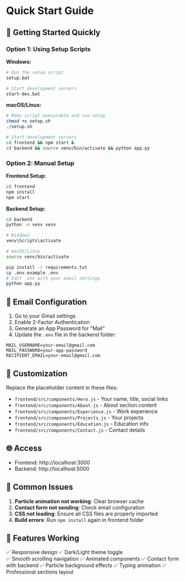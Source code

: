 # Quick Start Guide

## 🚀 Getting Started Quickly

### Option 1: Using Setup Scripts

**Windows:**
```bash
# Run the setup script
setup.bat

# Start development servers
start-dev.bat
```

**macOS/Linux:**
```bash
# Make script executable and run setup
chmod +x setup.sh
./setup.sh

# Start development servers  
cd frontend && npm start &
cd backend && source venv/bin/activate && python app.py
```

### Option 2: Manual Setup

**Frontend Setup:**
```bash
cd frontend
npm install
npm start
```

**Backend Setup:**
```bash
cd backend
python -m venv venv

# Windows
venv\Scripts\activate

# macOS/Linux  
source venv/bin/activate

pip install -r requirements.txt
cp .env.example .env
# Edit .env with your email settings
python app.py
```

## 📧 Email Configuration

1. Go to your Gmail settings
2. Enable 2-Factor Authentication
3. Generate an App Password for "Mail"
4. Update the `.env` file in the backend folder:

```env
MAIL_USERNAME=your-email@gmail.com
MAIL_PASSWORD=your-app-password
RECIPIENT_EMAIL=your-email@gmail.com
```

## 🎨 Customization

Replace the placeholder content in these files:
- `frontend/src/components/Hero.js` - Your name, title, social links
- `frontend/src/components/About.js` - About section content
- `frontend/src/components/Experience.js` - Work experience
- `frontend/src/components/Projects.js` - Your projects
- `frontend/src/components/Education.js` - Education info
- `frontend/src/components/Contact.js` - Contact details

## 🌐 Access

- Frontend: http://localhost:3000
- Backend: http://localhost:5000

## 🔧 Common Issues

1. **Particle animation not working**: Clear browser cache
2. **Contact form not sending**: Check email configuration
3. **CSS not loading**: Ensure all CSS files are properly imported
4. **Build errors**: Run `npm install` again in frontend folder

## 📱 Features Working

✅ Responsive design
✅ Dark/Light theme toggle  
✅ Smooth scrolling navigation
✅ Animated components
✅ Contact form with backend
✅ Particle background effects
✅ Typing animation
✅ Professional sections layout
